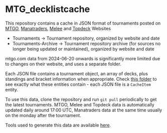 # MTG_decklistcache
This repository contains a cache in JSON format of tournaments posted on [MTGO](https://www.mtgo.com/decklists), [Manatraders](https://www.manatraders.com/tournaments/2), [Melee](https://melee.gg/Decklists) and [Topdeck](https://topdeck.gg) Websites

* Tournaments -> Tournament repository, organized by website and date
* Tournaments-Archive -> Tournament repository archive (for sources no longer being updated or maintained), organized by website and date

mtgo.com data from 2024-06-20 onwards is significantly more limited due to changes on their website, and uses a separate folder.

Each JSON file contains a tournament object, an array of decks, plus standings and bracket information when appropriate. Check [this folder](https://github.com/Badaro/MTGODecklistCache.Tools/tree/main/MTGODecklistCache.Updater.Model) to see exactly what these entities contain - each JSON file is a `CacheItem` entity.

To use this data, clone the repository and run `git pull` periodically to get the latest tournaments. MTGO, Melee and Topdeck data is automatically updated daily around 17:00 UTC, Manatraders data at the same time usually on the monday after the tournament.

Tools used to generate this data are available [here](https://github.com/Badaro/MTGODecklistCache.Tools).
